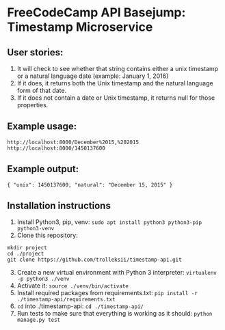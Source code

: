 # FreeCodeCamp API Basejump: Timestamp Microservice

## User stories:
1) It will check to see whether that string contains either a unix timestamp or a natural language date (example: January 1, 2016)
2) If it does, it returns both the Unix timestamp and the natural language form of that date.
3) If it does not contain a date or Unix timestamp, it returns null for those properties.

## Example usage:
`http://localhost:8000/December%2015,%202015`
`http://localhost:8000/1450137600`

## Example output:
`{ "unix": 1450137600, "natural": "December 15, 2015" }`

## Installation instructions
1. Install Python3, pip, venv:
`sudo apt install python3 python3-pip python3-venv`
2. Clone this repository:
```
mkdir project
cd ./project
git clone https://github.com/trolleksii/timestamp-api.git
```
3. Create a new virtual environment with Python 3 interpreter:
 `virtualenv -p python3 ./venv`
4. Activate it:
 `source ./venv/bin/activate`
5. Install required packages from requirements.txt:
 `pip install -r ./timestamp-api/requirements.txt`
6. `cd` into ./timestamp-api:
 `cd ./timestamp-api/`
7. Run tests to make sure that everything is working as it should:
 `python manage.py test`

